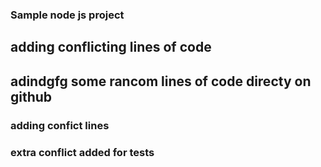 ### Sample node js project

## adding conflicting lines of code

## adindgfg some rancom lines of code directy on github

### adding confict lines 

### extra conflict added for tests
